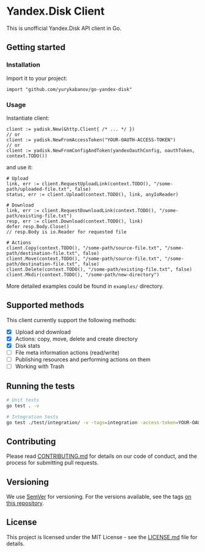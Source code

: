 # Yandex.Disk Client

This is unofficial Yandex.Disk API client in Go.

## Getting started

### Installation

Import it to your project:
```
import "github.com/yurykabanov/go-yandex-disk"
```

### Usage

Instantiate client:
```
client := yadisk.New(&http.Client{ /* ... */ })
// or
client := yadisk.NewFromAccessToken("YOUR-OAUTH-ACCESS-TOKEN")
// or
client := yadisk.NewFromConfigAndToken(yandexOauthConfig, oauthToken, context.TODO())
```

and use it:
```
# Upload
link, err := client.RequestUploadLink(context.TODO(), "/some-path/uploaded-file.txt", false)
status, err := client.Upload(context.TODO(), link, anyIoReader)

# Download
link, err := client.RequestDownloadLink(context.TODO(), "/some-path/existing-file.txt")
resp, err := client.Download(context.TODO(), link)
defer resp.Body.Close()
// resp.Body is io.Reader for requested file

# Actions
client.Copy(context.TODO(), "/some-path/source-file.txt", "/some-path/destination-file.txt", false)
client.Move(context.TODO(), "/some-path/source-file.txt", "/some-path/destination-file.txt", false)
client.Delete(context.TODO(), "/some-path/existing-file.txt", false)
client.Mkdir(context.TODO(), "/some-path/new-directory")
```

More detailed examples could be found in `examples/` directory.

## Supported methods

This client currently support the following methods:
- [x] Upload and download
- [x] Actions: copy, move, delete and create directory
- [x] Disk stats
- [ ] File meta information actions (read/write)
- [ ] Publishing resources and performing actions on them
- [ ] Working with Trash

## Running the tests

```bash
# Unit tests
go test . -v

# Integration tests
go test ./test/integration/ -v -tags=integration -access-token=YOUR-OAUTH-ACCESS-TOKEN
```

## Contributing
Please read [CONTRIBUTING.md](CONTRIBUTING.md) for details on our code of conduct, and the process
for submitting pull requests.

## Versioning
We use [SemVer](http://semver.org/) for versioning. For the versions available, 
see the tags [on this repository](https://github.com/yurykabanov/go-yandex-disk/tags).

## License
This project is licensed under the MIT License - see the [LICENSE.md](LICENSE.md) file for details.
